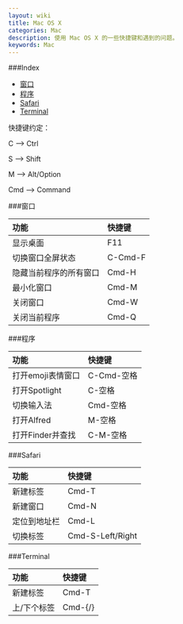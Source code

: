 ```yaml
---
layout: wiki
title: Mac OS X
categories: Mac
description: 使用 Mac OS X 的一些快捷键和遇到的问题。
keywords: Mac
---
```


###Index
* [窗口](#窗口)
* [程序](#程序)
* [Safari](#safari)
* [Terminal](#terminal)

快捷键约定：

C --> Ctrl

S --> Shift

M --> Alt/Option

Cmd --> Command

###窗口

|功能|快捷键|
|:---|:---|
|显示桌面|F11|
|切换窗口全屏状态|C-Cmd-F|
|隐藏当前程序的所有窗口|Cmd-H|
|最小化窗口|Cmd-M|
|关闭窗口|Cmd-W|
|关闭当前程序|Cmd-Q|

###程序

|功能|快捷键|
|:---|:---|
|打开emoji表情窗口|C-Cmd-空格|
|打开Spotlight|C-空格|
|切换输入法|Cmd-空格|
|打开Alfred|M-空格|
|打开Finder并查找|C-M-空格|

###Safari

|功能|快捷键|
|:---|:---|
|新建标签|Cmd-T|
|新建窗口|Cmd-N|
|定位到地址栏|Cmd-L|
|切换标签|Cmd-S-Left/Right|

###Terminal

|功能|快捷键|
|:---|:---|
|新建标签|Cmd-T|
|上/下个标签|Cmd-{/}|
